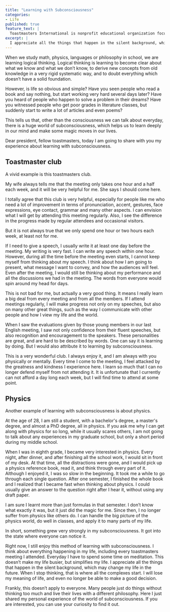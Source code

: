 ```yaml
---
title: "Learning with Subconsciousness"
categories:
- Life
published: true
feature_text: |
  Toastmasters International is nonprofit educational organization focusing on public speaking and leadership. It has millions of clubs all over the world, including the US and China. I spent quite some time at a Chinese bilingual club in California. Now everything moves online and below is a speech I gave recently.‍
excerpt: |
  I appreciate all the things that happen in the silent background, which may change my life in the future.
---
```



When we study math, physics, languages or philosophy in school, we are learning logical thinking. Logical thinking is learning to become clear about what we know and what we don’t know, to derive new concepts from old knowledge in a very rigid systematic way, and to doubt everything which doesn’t have a solid foundation.

However, is life so obvious and simple? Have you seen people who read a book and say nothing, but start working very hard several days later? Have you heard of people who happen to solve a problem in their dreams? Have you witnessed people who get poor grades in literature classes, but suddenly start to write a lot of articles and even poems?

This tells us that, other than the consciousness we can talk about everyday, there is a huge world of subconsciousness, which helps us to learn deeply in our mind and make some magic moves in our lives.

Dear president, fellow toastmasters, today I am going to share with you my experience about learning with subconsciousness.



## Toastmaster club



A vivid example is this toastmasters club.

My wife always tells me that the meeting only takes one hour and a half each week, and it will be very helpful for me. She says I should come here.

I totally agree that this club is very helpful, especially for people like me who need a lot of improvement in terms of pronunciation, accent, gestures, face expressions, eye contact, grammar and many other aspects. I can envision what I will get by attending this meeting regularly. Also, I see the difference in the progress made by regular attendees and occasional visitors.

But it is not always true that we only spend one hour or two hours each week, at least not for me.

If I need to give a speech, I usually write it at least one day before the meeting. My writing is very fast. I can write any speech within one hour. However, during all the time before the meeting even starts, I cannot keep myself from thinking about my speech. I think about how I am going to present, what message I want to convey, and how the audiences will feel. Even after the meeting, I would still be thinking about my performance and all the discussions we had in the meeting. The words from everyone would spin around my head for days.

This is not bad for me, but actually a very good thing. It means I really learn a big deal from every meeting and from all the members. If I attend meetings regularly, I will make progress not only on my speeches, but also on many other great things, such as the way I communicate with other people and how I view my life and the world.

When I saw the evaluations given by those young members in our last English meeting, I saw not only confidence from their fluent speeches, but also recognition and encouragement to the speakers. These personalities are great, and are hard to be described by words. One can say it is learning by doing. But I would also attribute it to learning by subconsciousness.

This is a very wonderful club. I always enjoy it, and I am always with you physically or mentally. Every time I come to the meeting, I feel attacked by the greatness and kindness I experience here. I learn so much that I can no longer defend myself from not attending it. It is unfortunate that I currently can not afford a day long each week, but I will find time to attend at some point.




## Physics



Another example of learning with subconsciousness is about physics.

At the age of 28, I am still a student, with a bachelor's degree, a master's degree, and almost a PhD degree, all in physics. If you ask me why I can get along with physics for so long, while it usually scares others, I am not going to talk about any experiences in my graduate school, but only a short period during my middle school.

When I was in eighth grade, I became very interested in physics. Every night, after dinner, and after finishing all the school work, I would sit in front of my desk. At that time, all the distractions were gone, and I would pick up a physics reference book, read it, and think through every part of it. Although I enjoyed it, I was so slow in the beginning. It took me a while to go through each single question. After one semester, I finished the whole book and I realized that I became fast when thinking about physics. I could usually give an answer to the question right after I hear it, without using any draft paper.

I am sure I learnt more than just formulas in that semester. I don’t know what exactly it was, but it just did the magic for me. Since then, I no longer suffer from physics like others do. I can handle the big picture of the physics world, do well in classes, and apply it to many parts of my life.

In short, something grew very strongly in my subconsciousness. It got into the state where everyone can notice it.


Right now, I still enjoy this method of learning with subconsciousness. I think about everything happening in my life, including every toastmasters meeting I attended. Everyday I have to spend some time on meditation. This doesn’t make my life busier, but  simplifies my life. I appreciate all the things that happen in the silent background, which may change my life in the future. When I stop thinking, that is where all the complexes start. I will lose my meaning of life, and even no longer be able to make a good decision.

Frankly, this doesn’t apply to everyone. Many people just do things without thinking too much and live their lives with a different philosophy. Here I just shared my personal experience of the world of subconsciousness. If you are interested, you can use your curiosity to find it out.

